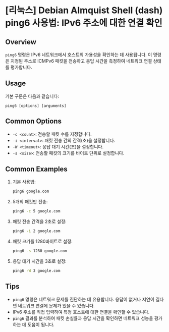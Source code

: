 # [리눅스] Debian Almquist Shell (dash) ping6 사용법: IPv6 주소에 대한 연결 확인

## Overview
`ping6` 명령은 IPv6 네트워크에서 호스트의 가용성을 확인하는 데 사용됩니다. 이 명령은 지정된 주소로 ICMPv6 패킷을 전송하고 응답 시간을 측정하여 네트워크 연결 상태를 평가합니다.

## Usage
기본 구문은 다음과 같습니다:
```
ping6 [options] [arguments]
```

## Common Options
- `-c <count>`: 전송할 패킷 수를 지정합니다.
- `-i <interval>`: 패킷 전송 간의 간격(초)을 설정합니다.
- `-W <timeout>`: 응답 대기 시간(초)을 설정합니다.
- `-s <size>`: 전송할 패킷의 크기를 바이트 단위로 설정합니다.

## Common Examples
1. 기본 사용법:
   ```bash
   ping6 google.com
   ```

2. 5개의 패킷만 전송:
   ```bash
   ping6 -c 5 google.com
   ```

3. 패킷 전송 간격을 2초로 설정:
   ```bash
   ping6 -i 2 google.com
   ```

4. 패킷 크기를 1280바이트로 설정:
   ```bash
   ping6 -s 1280 google.com
   ```

5. 응답 대기 시간을 3초로 설정:
   ```bash
   ping6 -W 3 google.com
   ```

## Tips
- `ping6` 명령은 네트워크 문제를 진단하는 데 유용합니다. 응답이 없거나 지연이 길다면 네트워크 연결에 문제가 있을 수 있습니다.
- IPv6 주소를 직접 입력하여 특정 호스트에 대한 연결을 확인할 수 있습니다.
- `ping6` 결과를 분석하여 패킷 손실률과 응답 시간을 확인하면 네트워크 성능을 평가하는 데 도움이 됩니다.